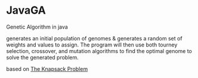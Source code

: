 # JavaGA

Genetic Algorithm in java

generates an initial population of genomes & generates a random set of weights and
 values to assign. The program will then use both tourney selection, crossover, and 
 mutation algorithms to find the optimal genome to solve the generated problem.
 
based on [The Knapsack Problem](https://en.wikipedia.org/wiki/Knapsack_problem)